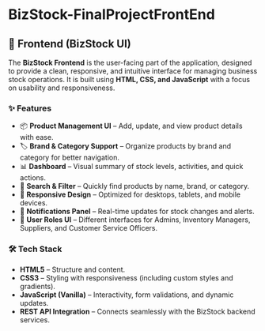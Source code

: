# BizStock-FinalProjectFrontEnd
## 🎨 Frontend (BizStock UI)

The **BizStock Frontend** is the user-facing part of the application, designed to provide a clean, responsive, and intuitive interface for managing business stock operations. It is built using **HTML, CSS, and JavaScript** with a focus on usability and responsiveness.

### ✨ Features
- 📦 **Product Management UI** – Add, update, and view product details with ease.
- 🏷️ **Brand & Category Support** – Organize products by brand and category for better navigation.
- 📊 **Dashboard** – Visual summary of stock levels, activities, and quick actions.
- 🔎 **Search & Filter** – Quickly find products by name, brand, or category.
- 📱 **Responsive Design** – Optimized for desktops, tablets, and mobile devices.
- 🔔 **Notifications Panel** – Real-time updates for stock changes and alerts.
- 👤 **User Roles UI** – Different interfaces for Admins, Inventory Managers, Suppliers, and Customer Service Officers.

### 🛠️ Tech Stack
- **HTML5** – Structure and content.
- **CSS3** – Styling with responsiveness (including custom styles and gradients).
- **JavaScript (Vanilla)** – Interactivity, form validations, and dynamic updates.
- **REST API Integration** – Connects seamlessly with the BizStock backend services.
